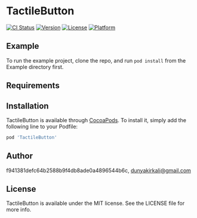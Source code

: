 # TactileButton

[![CI Status](https://img.shields.io/travis/f941381defc64b2588b9f4db8ade0a4896544b6c/TactileButton.svg?style=flat)](https://travis-ci.org/f941381defc64b2588b9f4db8ade0a4896544b6c/TactileButton)
[![Version](https://img.shields.io/cocoapods/v/TactileButton.svg?style=flat)](https://cocoapods.org/pods/TactileButton)
[![License](https://img.shields.io/cocoapods/l/TactileButton.svg?style=flat)](https://cocoapods.org/pods/TactileButton)
[![Platform](https://img.shields.io/cocoapods/p/TactileButton.svg?style=flat)](https://cocoapods.org/pods/TactileButton)

## Example

To run the example project, clone the repo, and run `pod install` from the Example directory first.

## Requirements

## Installation

TactileButton is available through [CocoaPods](https://cocoapods.org). To install
it, simply add the following line to your Podfile:

```ruby
pod 'TactileButton'
```

## Author

f941381defc64b2588b9f4db8ade0a4896544b6c, dunyakirkali@gmail.com

## License

TactileButton is available under the MIT license. See the LICENSE file for more info.
